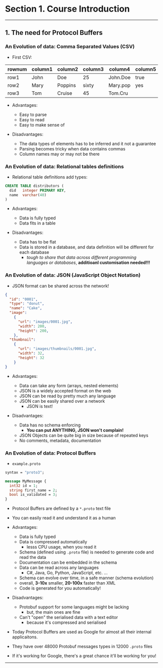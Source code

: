 # Section 1. Course Introduction

---

## 1. The need for Protocol Buffers

### An Evolution of data: **Comma Separated Values (CSV)**

* First CSV:

| rownum | column1 | column2 | column3 | column4 | column5 | column6 |
| --- | --- | --- | --- | --- | --- | --- |
| row1 | John | Doe | 25 | John.Doe | true | OK |
| row2 | Mary | Poppins | sixty | Mary.pop | yes | OK |
| row3 | Tom | Cruise | 45 | Tom.Cru |  |  |

* Advantages:
  * Easy to parse
  * Easy to read
  * Easy to make sense of

* Disadvantages:
  * The data types of elements has to be inferred and it not a guarantee
  * Parsing becomes tricky when data contains commas
  * Column names may or may not be there

### An Evolution of data: **Relational tables definitions**

* Relational table definitions add types:

```sql
CREATE TABLE distributors (
  did   integer PRIMARY KEY,
  name  varchar(40)
)
```

* Advantages:
  * Data is fully typed
  * Data fits in a table

* Disadvantages:
  * Data has to be flat
  * Data is stored in a database, and data definition will be different for each database
    * *tough to share that data across different programming languages or databases*, **additioanl customisation needed!!!**

### An Evolution of data: **JSON (JavaScript Object Notation)**

* JSON format can be shared across the network!

```json
{
  "id": "0001",
  "type": "donut",
  "name": "Cake",
  "image":
    {
      "url": "images/0001.jpg",
      "width": 200,
      "height": 200,
    },
  "thumbnail":
    {
      "url": "images/thumbnails/0001.jpg",
      "width": 32,
      "height": 32
    }
}
```

* Advantages:
  * Data can take any form (arrays, nested elements)
  * JSON is a widely accepted format on the web
  * JSON can be read by pretty much any language
  * JSON can be easily shared over a network
    * JSON is text!

* Disadvantages:
  * Data has no schema enforcing
    * **You can put ANYTHING, JSON won't complain!**
  * JSON Objects can be quite big in size because of repeated keys
  * No comments, metadata, documentation

### An Evolution of data: **Protocol Buffers**

* `example.proto`

```proto
syntax = "proto3";

message MyMessage {
  int32 id = 1;
  string first_name = 2;
  bool is_validated = 3;
}
```

* Protocol Buffers are defined by a `*.proto` text file
* You can easily read it and understand it as a human

* Advantages:
  * Data is fully typed
  * Data is compressed automatically
    * lesss CPU usage, when you read it
  * Schema (defined using `.proto` file) is needed to generate code and read the data
  * Documentation can be embedded in the schema
  * Data can be read across any languages
    * C#, Java, Go, Python, JavaScript, etc. ...
  * Schema can evolve over time, in a safe manner (schema evolution)
  * overall, **3-10x** smaller, **20-100x** faster than XML
  * Code is generated for you automatically!

* Disadvantages:
  * Protobuf support for some languages might be lacking
    * but, the main ones are fine
  * Can't "open" the serialised data with a text editor
    * because it's compressed and serialised

* Today Protocol Buffers are used as Google for almost all their internal applicaitons.
* They have over 48000 Protobuf messages types in 12000 `.proto` files
* If it's working for Google, there's a great chance it'll be working for you!

---